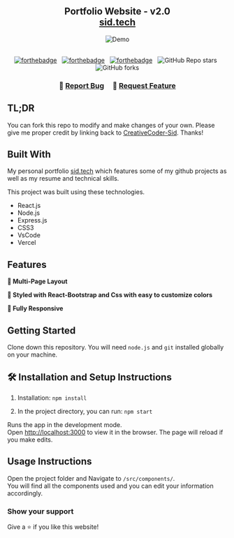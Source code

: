 <h2 align="center">
  Portfolio Website - v2.0<br/>
  <a href="" target="_blank">sid.tech</a>
</h2>
<div align="center">
  <img alt="Demo" src="./Images/readme-img.jpg" />
</div>

<br/>

<center>

[![forthebadge](https://forthebadge.com/images/badges/built-with-love.svg)](https://forthebadge.com) &nbsp;
[![forthebadge](https://forthebadge.com/images/badges/made-with-javascript.svg)](https://forthebadge.com) &nbsp;
[![forthebadge](https://forthebadge.com/images/badges/open-source.svg)](https://forthebadge.com) &nbsp;
![GitHub Repo stars](https://img.shields.io/github/stars/CreativeCoder-Sid/Portfolio?color=red&logo=github&style=for-the-badge) &nbsp;
![GitHub forks](https://img.shields.io/github/forks/CreativeCoder-Sid/Portfolio?color=red&logo=github&style=for-the-badge)

</center>

<h3 align="center">
    🔹
    <a href="https://github.com/CreativeCoder-Sid/Portfolio/issues">Report Bug</a> &nbsp; &nbsp;
    🔹
    <a href="https://github.com/CreativeCoder-Sid/Portfolio/issues">Request Feature</a>
</h3>

## TL;DR

You can fork this repo to modify and make changes of your own. Please give me proper credit by linking back to [CreativeCoder-Sid](https://github.com/CreativeCoder-Sid/Portfolio). Thanks!

## Built With

My personal portfolio <a href="https://Sid.vercel.app/" target="_blank">sid.tech</a> which features some of my github projects as well as my resume and technical skills.<br/>

This project was built using these technologies.

- React.js
- Node.js
- Express.js
- CSS3
- VsCode
- Vercel

## Features

**📖 Multi-Page Layout**

**🎨 Styled with React-Bootstrap and Css with easy to customize colors**

**📱 Fully Responsive**

## Getting Started

Clone down this repository. You will need `node.js` and `git` installed globally on your machine.

## 🛠 Installation and Setup Instructions

1. Installation: `npm install`

2. In the project directory, you can run: `npm start`

Runs the app in the development mode.\
Open [http://localhost:3000](http://localhost:3000) to view it in the browser.
The page will reload if you make edits.

## Usage Instructions

Open the project folder and Navigate to `/src/components/`. <br/>
You will find all the components used and you can edit your information accordingly.

### Show your support

Give a ⭐ if you like this website!


